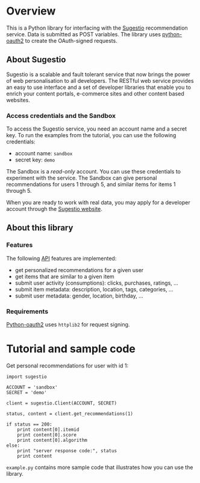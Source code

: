 # Overview

This is a Python library for interfacing with the [Sugestio](http://www.sugestio.com) 
recommendation service. Data is submitted as POST variables. The library uses 
[python-oauth2](http://github.com/simplegeo/python-oauth2) to create the OAuth-signed requests. 

## About Sugestio

Sugestio is a scalable and fault tolerant service that now brings the power of 
web personalisation to all developers. The RESTful web service provides an easy to use 
interface and a set of developer libraries that enable you to enrich 
your content portals, e-commerce sites and other content based websites.

### Access credentials and the Sandbox

To access the Sugestio service, you need an account name and a secret key. 
To run the examples from the tutorial, you can use the following credentials:

* account name: <code>sandbox</code>
* secret key: <code>demo</code>

The Sandbox is a *read-only* account. You can use these credentials to experiment 
with the service. The Sandbox can give personal recommendations for users 1 through 5, 
and similar items for items 1 through 5.

When you are ready to work with real data, you may apply for a developer account through 
the [Sugestio website](http://www.sugestio.com).  

## About this library

### Features

The following [API](http://www.sugestio.com/documentation) features are implemented:

* get personalized recommendations for a given user
* get items that are similar to a given item
* submit user activity (consumptions): clicks, purchases, ratings, ...
* submit item metadata: description, location, tags, categories, ...  	
* submit user metadata: gender, location, birthday, ...

### Requirements

[Python-oauth2](http://github.com/simplegeo/python-oauth2) uses <code>httplib2</code> for 
request signing. 

# Tutorial and sample code

Get personal recommendations for user with id 1:

	import sugestio

	ACCOUNT = 'sandbox'
	SECRET = 'demo'

	client = sugestio.Client(ACCOUNT, SECRET)

	status, content = client.get_recommendations(1)

	if status == 200:
		print content[0].itemid
		print content[0].score
		print content[0].algorithm
	else:
		print "server response code:", status
		print content

<code>example.py</code> contains more sample code that illustrates how you can use the library.